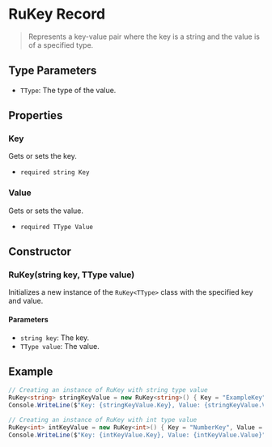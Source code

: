 # RuKey Record

>Represents a key-value pair where the key is a string and the value is of a specified type.

## Type Parameters

- `TType`: The type of the value.

## Properties

### Key

Gets or sets the key.
- `required string Key`

### Value

Gets or sets the value.
- `required TType Value`

## Constructor

### RuKey(string key, TType value)

Initializes a new instance of the `RuKey<TType>` class with the specified key and value.
#### Parameters
- `string key`: The key.
- `TType value`: The value.

## Example

```csharp
// Creating an instance of RuKey with string type value
RuKey<string> stringKeyValue = new RuKey<string>() { Key = "ExampleKey", Value = "ExampleValue" };
Console.WriteLine($"Key: {stringKeyValue.Key}, Value: {stringKeyValue.Value}");

// Creating an instance of RuKey with int type value
RuKey<int> intKeyValue = new RuKey<int>() { Key = "NumberKey", Value = 123 };
Console.WriteLine($"Key: {intKeyValue.Key}, Value: {intKeyValue.Value}");
```
